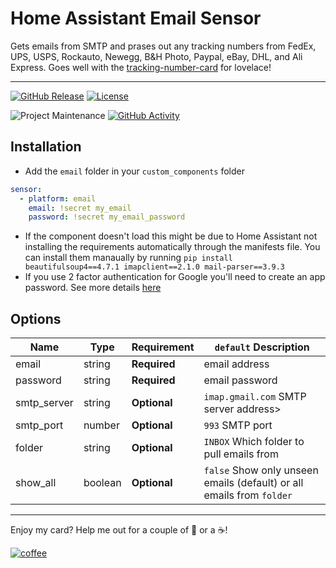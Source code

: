 # Home Assistant Email Sensor

Gets emails from SMTP and prases out any tracking numbers from FedEx, UPS, USPS, Rockauto, Newegg, B&H Photo, Paypal, eBay, DHL, and Ali Express. Goes well with the [tracking-number-card](https://github.com/ljmerza/tracking-number-card) for lovelace!

---

[![GitHub Release][releases-shield]][releases]
[![License][license-shield]](LICENSE.md)

![Project Maintenance][maintenance-shield]
[![GitHub Activity][commits-shield]][commits]

## Installation

* Add the `email` folder in your `custom_components` folder

```yaml
sensor:
  - platform: email
    email: !secret my_email
    password: !secret my_email_password
```

* If the component doesn't load this might be due to Home Assistant not installing the requirements automatically through the manifests file. You can install them manaually by running `pip install beautifulsoup4==4.7.1 imapclient==2.1.0 mail-parser==3.9.3`
* If you use 2 factor authentication for Google you'll need to create an app password. See more details [here](https://support.google.com/accounts/answer/185833?hl=en)


## Options

| Name | Type | Requirement | `default` Description
| ---- | ---- | ------- | -----------
| email | string | **Required** | email address
| password | string | **Required** | email password
| smtp_server | string | **Optional** | `imap.gmail.com`  SMTP server address>
| smtp_port | number | **Optional** | `993` SMTP port
| folder | string | **Optional** | `INBOX` Which folder to pull emails from
| show_all | boolean | **Optional** | `false` Show only unseen emails (default) or all emails from `folder`


---

Enjoy my card? Help me out for a couple of :beers: or a :coffee:!

[![coffee](https://www.buymeacoffee.com/assets/img/custom_images/black_img.png)](https://www.buymeacoffee.com/JMISm06AD)


[commits-shield]: https://img.shields.io/github/commit-activity/y/ljmerza/ha-email-sensor.svg?style=for-the-badge
[commits]: https://github.com/ljmerza/ha-email-sensor/commits/master
[license-shield]: https://img.shields.io/github/license/ljmerza/ha-email-sensor.svg?style=for-the-badge
[maintenance-shield]: https://img.shields.io/badge/maintainer-Leonardo%20Merza%20%40ljmerza-blue.svg?style=for-the-badge
[releases-shield]: https://img.shields.io/github/release/ljmerza/ha-email-sensor.svg?style=for-the-badge
[releases]: https://github.com/ljmerza/ha-email-sensor/releases
